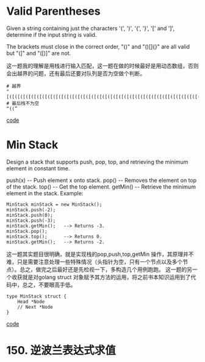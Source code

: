 # Valid Parentheses

Given a string containing just the characters '(', ')', '{', '}', '[' and ']', determine if the input string is valid.

The brackets must close in the correct order, "()" and "()[]{}" are all valid but "(]" and "([)]" are not.

这一题我的理解是用栈进行输入匹配，这一题在做的时候最好是用动态数组，否则会出越界的问题，还有最后还要对队列是否为空做个判断。

```
# 越界
"[([([([([([([([([([([([([([([([([([([([([([([([([([([([([([[([([([([([([([([(([([...."
# 最后栈不为空
“((”
```

[code](src/validParentheses.go)


# Min Stack

Design a stack that supports push, pop, top, and retrieving the minimum element in constant time.

push(x) -- Push element x onto stack.
pop() -- Removes the element on top of the stack.
top() -- Get the top element.
getMin() -- Retrieve the minimum element in the stack.
Example:
```
MinStack minStack = new MinStack();
minStack.push(-2);
minStack.push(0);
minStack.push(-3);
minStack.getMin();   --> Returns -3.
minStack.pop();
minStack.top();      --> Returns 0.
minStack.getMin();   --> Returns -2.
```

这一题其实题目很明确，就是实现栈的pop,push,top,getMin 操作，其原理并不难，只是需要注意处理一些特殊情况（头指针为空，只有一个节点以及多个节点）。总之，做完之后最好还是先检视一下，多构造几个用例跑跑。
这一题的另一个收获就是对golang struct 对象赋予其方法的运用，将之前书本知识运用到了代码中，总之，不要眼高手低。
```
type MinStack struct {
	Head *Node
	// Next *Node
}
```

[code](src/minStack.go)

# 150. 逆波兰表达式求值
